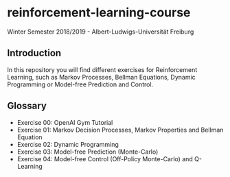 # reinforcement-learning-course
Winter Semester 2018/2019 - Albert-Ludwigs-Universität Freiburg

## Introduction

In this repository you will find different exercises for Reinforcement Learning, such as Markov Processes, Bellman Equations, Dynamic Programming or Model-free Prediction and Control.

## Glossary

- Exercise 00: OpenAI Gym Tutorial
- Exercise 01: Markov Decision Processes, Markov Properties and Bellman Equation
- Exercise 02: Dynamic Programming
- Exercise 03: Model-free Prediction (Monte-Carlo)
- Exercise 04: Model-free Control (Off-Policy Monte-Carlo) and Q-Learning

